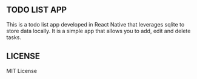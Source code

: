 ## TODO LIST APP

This is a todo list app developed in React Native that leverages sqlite to store data locally. It is a simple app that allows you to add, edit and delete tasks.

## LICENSE

MIT License
